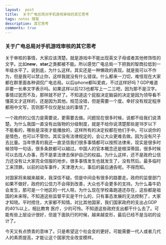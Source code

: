 ```yaml
---
layout:  post
title:  关于广电总局对手机游戏审核的其它思考 
tags: notes 随笔
description: 其它思考 
comments: true
---
```


### 关于广电总局对手机游戏审核的其它思考 

  关于审核的事情，大家应该清楚。就是游戏中不能出现英文子母或者其他修饰性的文字。比如**new**，**star**之类都被不能。所以感觉广电总局一下把我的智商拉低到一年级水平了。说到底，为什么这样。其实还是一种懒政的表现。就是我可以不作为，但是我可以禁止你，这样我就没有什么错误。什么都来一刀切，难怪现在大家都在群里面各种调侃广电总局。以后iphone都叫爱疯，不过这样好吗？GDP难道非要一长串文字表示吗。如果这样以后123也都写上一二三吧，因为那不是汉字。事情过犹而不及，那样就不好了。不知道这个屁股决定脑袋的决定是因为领导看不懂英文才这样的，还是因为其他。规范没错，但是需要一个度。幸好没有规定程序都用中文写，否则那不仅仅是扯淡的事情了。
  
  一个政府的公信力是需要说，更需要去做。问题现在很多时候，说都不给我们说清楚。为什么我国一直没有出版物的分级制度，就是不给你说清楚那些是18岁以下不能看的，哪些是深夜才能播放的，这样所有的决定权都在他们手中。可以说你的是情色，也可以不管你。其实没有法律规定的，会让大众更难去做。因为没有尺子去比量。当年愤青的我还一直坚信我们很多事情都可以按照法律来，现实是很多时候领导一句话，很多条款都可以越过。中国人的官本概念还是根深蒂固，很多时候可以去找人办事，而不是拿法律去保护自己的权益。为什么这样，还不是政府公信力还没有让大家完全信服的地步。很多事情发生也就发生了，没有然后。最多临时工来顶罪。以前的动车事件，天津港大火，事后的最后通告呢。不得而知。
   
   对国家将来越来越来，我深信不疑。但是中间会有很多的路要走。政府的监督部门如果不做好，政府的公信力不会得到改善，大众也不会更多的支持。为什么毒牛奶会发生，那可是一个地区的一代人呀。为什么现在学校毒跑道还存在，这些都是祖国的未来呀。不知道这些监督平实是干什么的，只有事态发展的无法控制了，大家才知晓。平时捂住，大家都不知情。对比其他国家，我们国家政府的支出占GDP的40%以上，相比教育 医疗，少的可怜。不知道这些政府支出都干什么去了。可能有些上层设计很好，但是下面执行的时候，越来越变形，最后已经不是当初的设计了。
   
   今天又有点愤青的意味了。只是希望这个社会变的更好。可能需要一代人或者几代人的素质提高，才能让这个国家完全改变模样。